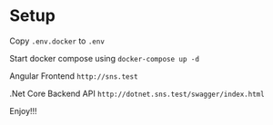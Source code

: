 Setup
=========================================================
Copy `.env.docker` to `.env`

Start docker compose using `docker-compose up -d`

Angular Frontend `http://sns.test`

.Net Core Backend API `http://dotnet.sns.test/swagger/index.html`

Enjoy!!!